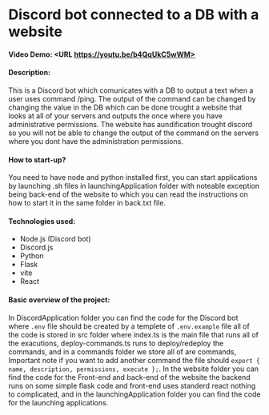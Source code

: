 # Discord bot connected to a DB with a website

#### Video Demo: <URL https://youtu.be/b4QqUkC5wWM>

#### Description:

This is a Discord bot which comunicates with a DB to output a text when a user uses command /ping. The output of the command can be changed by changing the value in the DB which can be done trought a website that looks at all of your servers and outputs the once where you have administrative permissions. The website has aundification trought discord so you will not be able to change the output of the command on the servers where you dont have the administration permissions.

#### How to start-up?

You need to have node and python installed first, you can start applications by launching .sh files in launchingApplication folder with noteable exception being back-end of the website to which you can read the instructions on how to start it in the same folder in back.txt file.

#### Technologies used:

- Node.js (Discord bot)
- Discord.js
- Python
- Flask
- vite
- React

#### Basic overview of the project:

In DiscordApplication folder you can find the code for the Discord bot where `.env` file should be created by a templete of `.env.example` file all of the code is stored in src folder where index.ts is the main file that runs all of the exacutions, deploy-commands.ts runs to deploy/redeploy the commands, and in a commands folder we store all of are commands, Important note if you want to add another command the file should `export { name, description, permissions, execute };`. In the website folder you can find the code for the Front-end and back-end of the website the backend runs on some simple flask code and front-end uses standerd react nothing to complicated, and in the launchingApplication folder you can find the code for the launching applications.
